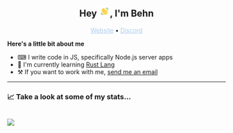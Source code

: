 <h2 align=center>Hey <img src="assets/wave.gif" width="25px">, I'm Behn</h2>


<p align="center">
    <a href="https://waitrose.wtf" style="color:#abcdef;">Website</a> •
    <a href="https://www.discord.com/users/648882989471891499" style="color:#abcdef;">Discord</a>
</p>

**Here's a little bit about me**
- ⌨    I write code in JS, specifically Node.js server apps
- 🌿    I'm currently learning [Rust Lang](https://rust-lang.org)
- ⚒     If you want to work with me, [send me an email](mailto:hello@behn.cc) 

***
### 📈 Take a look at some of my stats...
<br>
<img align="center" src="https://github-readme-stats.vercel.app/api?username=WaitroseDev&count_private=true&theme=radical&show_icons=true" />
